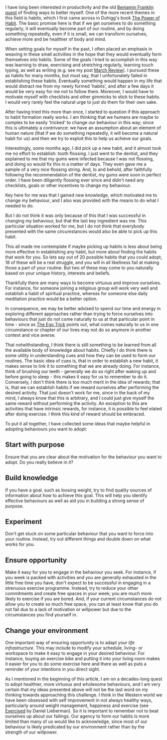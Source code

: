 

I have long been interested in productivity and the old [Benjamin Franklin quest](https://www.goodreads.com/review/show/1941245176) of finding ways to better myself. One of the more recent themes in this field is habits, which I first came across in Duhigg's book <a href="https://www.goodreads.com/review/show/4197238139">The Power of Habit</a>. The basic promise here is that if we get ourselves to do something regularly, it will eventually become part of our routine, and by doing something repeatedly, even if it is small, we can transform ourselves, achieve more and be healthier of body and mind.

When setting goals for myself in the past, I often placed an emphasis in weaving in these small activities in the hope that they would eventually form themselves into habits. Some of the goals I tried to accomplish in this way was learning to draw, exercising and stretching regularly, learning touch typing, as well as writing (e.g. see my post [March Review](https://spearoflight.wordpress.com/2020/04/04/march-review-embracing-notion/)). I pursued these as habits for many months, but must say, that I unfortunately failed in establishing these habits. Eventually something would happen in my life that would distract me from my newly formed 'habits', and after a few days it would be very easy for me not to follow them. Moreover, I would have to motivate myself with checklists and other gimmicks to stick to these habits. I would very rarely feel the natural urge to just do them for their own sake.

After having tried this more than once, I started to question if this approach to habit formation really works. I am thinking that we humans are maybe to complex to be easily 'tricked' to change our behaviour in this way; since this is ultimately a contrivance: we have an assumption about an element of human nature (that if we do something repeatedly, it will become a natural habit for us) and then we try to exploit this to help us achieve our goals.

Interestingly, some months ago, I did pick up a new habit, and it almost took me no effort to establish: tooth flossing. I just went to the dentist, and they explained to me that my gums were infected because I was not flossing, and doing so would fix this in a matter of days. They even gave me a sample of a very nice flossing string. And, lo and behold, after faithfully following the recommendation of the dentist, my gums were soon in perfect order. I have been diligently flossing ever since and didn't need any checklists, goals or other incentives to change my behaviour.

Key here for me was that I gained new knowledge, which motivated me to change my behaviour, and I also was provided with the means to do what I needed to do.

But I do not think it was only because of this that I was successful in changing my behaviour, but that the last key ingredient was me. This particular situation worked for me, but I do not think that everybody presented with the same circumstances would also be able to pick up this habit.

This all made me contemplate if maybe picking up habits is less about being more effective in establishing any habit, but more about finding the habits that work for you. So lets say out of 20 possible habits that you could adopt, 18 of these will be a real struggle, and you will in all likeliness fail at making those a part of your routine. But two of these may come to you naturally based on your unique history, interests and beliefs.

Thankfully there are many ways to become virtuous and improve ourselves. For instance, for someone joining a religious group will work very well and establish a habit of spiritual practice, whereas for someone else daily meditation practice would be a better option.

In consequence, we may be better advised to spend our time and energy in exploring different approaches rather than trying to force ourselves into behaviours that just do not come naturally to us at that particular point in time - since as <a href="https://www.goodreads.com/review/show/4197386158">The Ego Trick</a> points out, what comes naturally to us in one circumstance or chapter of our lives may not do so anymore in another context and vice averse.

That notwithstanding, I think there is still something to be learned from all the available body of knowledge about habits. Chiefly I do think there is some utility in understanding cues and how they can be used to form our routines. The basic idea of cues is, that in order to establish a new habit, it makes sense to link it to something that we are already doing. For instance, think of brushing our teeth - generally we do so right after waking up and before going to sleep - this makes it easy for us to remember to do it. Conversely, I don't think there is too much merit in the idea of rewards; that is, that we can establish habits if we reward ourselves after performing the desired activity. That just doesn't work for me, since in the back of my mind, I always know that this is arbitrary, and I could just give myself the same reward without performing the activity. An exception to this are activities that have intrinsic rewards, for instance, it is possible to feel elated after doing exercise. I think this kind of reward should be embraced.

To put it all together, I have collected some ideas that maybe helpful in adopting behaviours you want to adopt:

## Start with purpose

Ensure that you are clear about the motivation for the behaviour you want to adopt. Do you really believe in it?

## Build knowledge

If you have a goal, such as loosing weight, try to find quality sources of information about how to achieve this goal. This will help you identify effective behaviours as well as aid you in building a strong sense of purpose.

## Experiment

Don't get stuck on some particular behaviour that you want to force into your routine. Instead, try out different things and double down on what works for you.

## Ensure opportunity

Make it easy for you to engage in the behaviour you seek. For instance, if you week is packed with activities and you are generally exhausted in the little free time you have, don't expect to be successful in engaging in a strenuous exercise programme. Instead, try to reduce your other commitments and create free spaces in your week; you are much more likely to exercise if you are bored. And, if your current circumstances do not allow you to create so much free space, you can at least know that you do not fail due to a lack of motivation or willpower but due to the circumstances you find yourself in.

## Change your environment

One important way of ensuring opportunity is to adapt your *life infrastructure*. This may include to modify your schedule, living- or workspace to make it easy to engage in your desired behaviour. For instance, buying an exercise bike and putting it into your living room makes it easier for you to do some exercise here and there as well as puts a reminder of your intentions in you direct sight.

As I mentioned in the beginning of this article, I am on a decades-long quest to adopt healthier, more virtuous and wholesome behaviours, and I am very certain that my ideas presented above will not be the last word on my thinking towards approaching this challenge. I think in the Western world we have been obsessed with self improvement in not always healthy ways, particularly around weight management, happiness and exercise (see [Exercised](https://www.goodreads.com/review/show/4197188756) by Daniel Lieberman). So it is important to remember not to beat ourselves up about our failings. Our agency to form our habits is more limited than many of us would like to acknowledge, since most of our behaviour is likely predicated by our environment rather than by the strength of our willpower.

 

